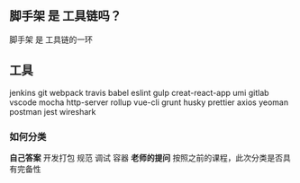 
## 脚手架 是 工具链吗？
脚手架  是 工具链的一环

## 工具
jenkins
git
webpack
travis
babel
eslint
gulp
creat-react-app
umi
gitlab
vscode
mocha
http-server
rollup
vue-cli
grunt
husky
prettier
axios
yeoman
postman
jest
wireshark

### 如何分类
**自己答案**
开发打包  规范 调试 容器
**老师的提问**
按照之前的课程，此次分类是否具有完备性